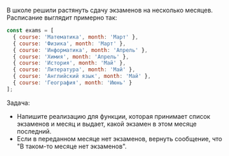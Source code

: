 В школе решили растянуть сдачу экзаменов на несколько месяцев. Расписание выглядит примерно так:

```javascript
const exams = [
  { course: 'Математика', month: 'Март' },
  { course: 'Физика', month: 'Март' },
  { course: 'Информатика', month: 'Апрель' },
  { course: 'Химия', month: 'Апрель' },
  { course: 'История', month: 'Май' },
  { course: 'Литература', month: 'Май' },
  { course: 'Английский язык', month: 'Май' },
  { course: 'География', month: 'Июнь' }
];
```

Задача:

* Напишите реализацию для функции, которая принимает список экзаменов и месяц и выдает, какой экзамен в этом месяце последний.
* Если в переданном месяце нет экзаменов, вернуть сообщение, что "В таком-то месяце нет экзаменов".